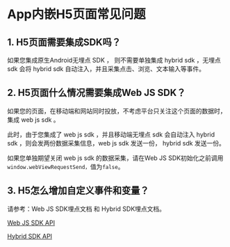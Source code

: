 # App内嵌H5页面常见问题

## 1. H5页面需要集成SDK吗？

如果您集成原生Android无埋点 SDK ， 则不需要单独集成 hybrid sdk ，无埋点 sdk 会将 hybrid sdk 自动注入，并且采集点击、浏览、文本输入等事件。

## 2. H5页面什么情况需要集成Web JS SDK？

如果您的页面，在移动端和网站同时投放，不考虑平台只关注这个页面的数据时，集成 web js sdk 。

此时，由于您集成了 web js sdk ，并且移动端无埋点 sdk 会自动注入 hybrid sdk ，则会发两份数据采集信息，web js sdk 发送一份， hybrid sdk 发送一份。

如果您单独期望关闭 web js sdk 的数据采集，请在Web JS SDK初始化之前调用`window.webViewRequestSend，`值为`false`。

## 3. H5怎么增加自定义事件和变量？

请参考：Web JS SDK埋点文档 和 Hybrid SDK埋点文档。 

[Web JS SDK API](../../web-js-sdk/web-sdk-api/)

[Hybrid SDK API ](../../hybrid-js-sdk.md#mai-dian-api)

